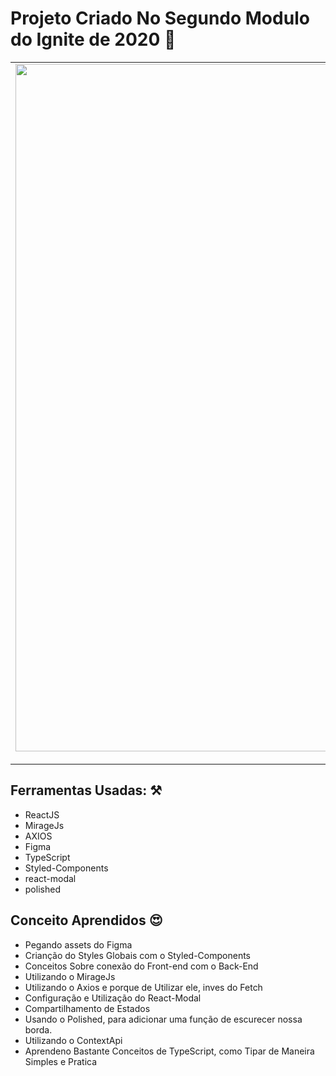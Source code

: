 # Projeto Criado No Segundo Modulo do Ignite de 2020 🚀

<table align="center">
    <tr>
        <td align="center">
            <a href="https://dt-moneyapp.netlify.app/">
                <img src="https://user-images.githubusercontent.com/78617974/127863606-ed76e7c3-b754-4edc-9ad7-b52d6d79cf3d.png" width="1100px;" />
                <br />
              <sub>dt-money</sub>
            </a>
        </td>    
    </tr>
</table>


## Ferramentas Usadas: ⚒

- ReactJS
- MirageJs
- AXIOS
- Figma
- TypeScript
- Styled-Components
- react-modal
- polished

## Conceito Aprendidos 😍

- Pegando assets do Figma
- Crianção do Styles Globais com o Styled-Components
- Conceitos Sobre conexão do Front-end com o Back-End
- Utilizando o MirageJs
- Utilizando o Axios e porque de Utilizar ele, inves do Fetch
- Configuração e Utilização do React-Modal
- Compartilhamento de Estados
- Usando o Polished, para adicionar uma função de escurecer nossa borda.
- Utilizando o ContextApi
- Aprendeno Bastante Conceitos de TypeScript, como Tipar de Maneira Simples e Pratica
